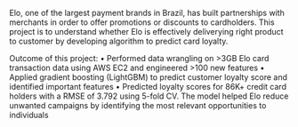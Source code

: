 Elo, one of the largest payment brands in Brazil, has built partnerships with merchants in order to offer promotions or discounts to cardholders. 
This project is to understand whether Elo is effectively deliverying right product to customer by developing algorithm to predict card loyalty. 

Outcome of this project: 
•	Performed data wrangling on >3GB Elo card transaction data using AWS EC2 and engineered >100 new features
•	Applied gradient boosting (LightGBM) to predict customer loyalty score and identified important features 
•	Predicted loyalty scores for 86K+ credit card holders with a RMSE of 3.792 using 5-fold CV. The model helped Elo reduce unwanted campaigns by identifying the most relevant opportunities to individuals

